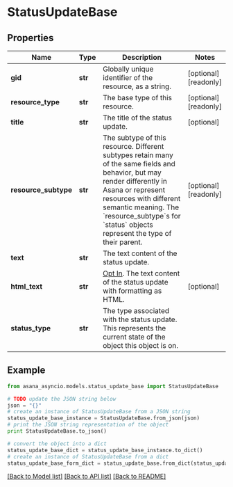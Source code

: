 # StatusUpdateBase


## Properties

Name | Type | Description | Notes
------------ | ------------- | ------------- | -------------
**gid** | **str** | Globally unique identifier of the resource, as a string. | [optional] [readonly] 
**resource_type** | **str** | The base type of this resource. | [optional] [readonly] 
**title** | **str** | The title of the status update. | [optional] 
**resource_subtype** | **str** | The subtype of this resource. Different subtypes retain many of the same fields and behavior, but may render differently in Asana or represent resources with different semantic meaning. The &#x60;resource_subtype&#x60;s for &#x60;status&#x60; objects represent the type of their parent. | [optional] [readonly] 
**text** | **str** | The text content of the status update. | 
**html_text** | **str** | [Opt In](/docs/inputoutput-options). The text content of the status update with formatting as HTML. | [optional] 
**status_type** | **str** | The type associated with the status update. This represents the current state of the object this object is on. | 

## Example

```python
from asana_asyncio.models.status_update_base import StatusUpdateBase

# TODO update the JSON string below
json = "{}"
# create an instance of StatusUpdateBase from a JSON string
status_update_base_instance = StatusUpdateBase.from_json(json)
# print the JSON string representation of the object
print StatusUpdateBase.to_json()

# convert the object into a dict
status_update_base_dict = status_update_base_instance.to_dict()
# create an instance of StatusUpdateBase from a dict
status_update_base_form_dict = status_update_base.from_dict(status_update_base_dict)
```
[[Back to Model list]](../README.md#documentation-for-models) [[Back to API list]](../README.md#documentation-for-api-endpoints) [[Back to README]](../README.md)



